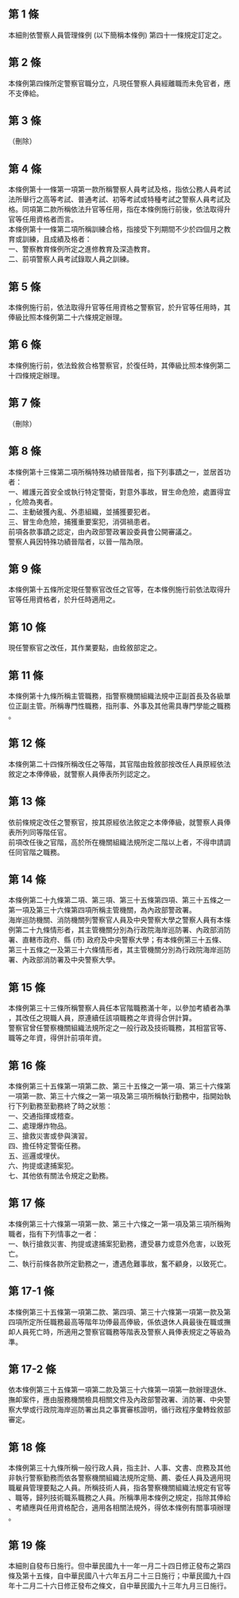 第 1 條
-------
本細則依警察人員管理條例 (以下簡稱本條例) 第四十一條規定訂定之。

第 2 條
-------
本條例第四條所定警察官職分立，凡現任警察人員經離職而未免官者，應  
不支俸給。

第 3 條
-------
（刪除）

第 4 條
-------
本條例第十一條第一項第一款所稱警察人員考試及格，指依公務人員考試  
法所舉行之高等考試、普通考試、初等考試或特種考試之警察人員考試及  
格。同項第二款所稱依法升官等任用，指在本條例施行前後，依法取得升  
官等任用資格者而言。  
本條例第十一條第二項所稱訓練合格，指接受下列期間不少於四個月之教  
育或訓練，且成績及格者：  
一、警察教育條例所定之進修教育及深造教育。  
二、前項警察人員考試錄取人員之訓練。

第 5 條
-------
本條例施行前，依法取得升官等任用資格之警察官，於升官等任用時，其  
俸級比照本條例第二十六條規定辦理。

第 6 條
-------
本條例施行前，依法銓敘合格警察官，於復任時，其俸級比照本條例第二  
十四條規定辦理。

第 7 條
-------
（刪除）

第 8 條
-------
本條例第十三條第二項所稱特殊功績晉階者，指下列事蹟之一，並居首功  
者：  
一、維護元首安全或執行特定警衛，對意外事故，冒生命危險，處置得宜  
    ，化險為夷者。  
二、主動破獲內亂、外患組織，並捕獲要犯者。  
三、冒生命危險，捕獲重要案犯，消弭禍患者。  
前項各款事蹟之認定，由內政部警政署設委員會公開審議之。  
警察人員因特殊功績晉階者，以晉一階為限。

第 9 條
-------
本條例第十五條所定現任警察官改任之官等，在本條例施行前依法取得升  
官等任用資格者，於升任時適用之。

第 10 條
--------
現任警察官之改任，其作業要點，由銓敘部定之。

第 11 條
--------
本條例第十九條所稱主管職務，指警察機關組織法規中正副首長及各級單  
位正副主管。所稱專門性職務，指刑事、外事及其他需具專門學能之職務  
。

第 12 條
--------
本條例第二十四條所稱改任之等階，其官階由銓敘部按改任人員原經依法  
敘定之本俸俸級，就警察人員俸表所列認定之。

第 13 條
--------
依前條規定改任之警察官，按其原經依法敘定之本俸俸級，就警察人員俸  
表所列同等階任官。  
前項改任後之官階，高於所在機關組織法規所定二階以上者，不得申請調  
任同官階之職務。

第 14 條
--------
本條例第二十九條第二項、第三項、第三十五條第四項、第三十五條之一  
第一項及第三十六條第四項所稱主管機關，為內政部警政署。  
海岸巡防機關、消防機關列警察官人員及中央警察大學之警察人員有本條  
例第二十九條情形者，其主管機關分別為行政院海岸巡防署、內政部消防  
署、直轄市政府、縣 (市) 政府及中央警察大學；有本條例第三十五條、  
第三十五條之一及第三十六條情形者，其主管機關分別為行政院海岸巡防  
署、內政部消防署及中央警察大學。

第 15 條
--------
本條例第三十三條所稱警察人員任本官階職務滿十年，以參加考績者為準  
，其改任之現職人員，原連續任該項職務之年資得合併計算。  
警察官曾任警察機關組織法規所定之一般行政及技術職務，其相當官等、  
職等之年資，得併計前項年資。

第 16 條
--------
本條例第三十五條第一項第二款、第三十五條之一第一項、第三十六條第  
一項第一款、第三十六條之一第一項及第三項所稱執行勤務中，指開始執  
行下列勤務至勤務終了時之狀態：  
一、交通指揮或稽查。  
二、處理爆炸物品。  
三、搶救災害或參與演習。  
四、擔任特定警衛任務。  
五、巡邏或埋伏。  
六、拘提或逮捕案犯。  
七、其他依有關法令規定之勤務。

第 17 條
--------
本條例第三十六條第一項第一款、第三十六條之一第一項及第三項所稱殉  
職者，指有下列情事之一者：  
一、執行搶救災害、拘提或逮捕案犯勤務，遭受暴力或意外危害，以致死  
    亡。  
二、執行前條各款所定勤務之一，遭遇危難事故，奮不顧身，以致死亡。

第 17-1 條
----------
本條例第三十五條第一項第二款、第四項、第三十六條第一項第一款及第  
四項所定所任職務最高等階年功俸最高俸級，係依退休人員最後在職或撫  
卹人員死亡時，所適用之警察官職務等階表及警察人員俸表規定之等級為  
準。

第 17-2 條
----------
依本條例第三十五條第一項第二款及第三十六條第一項第一款辦理退休、  
撫卹案件，應由服務機關檢具相關文件及內政部警政署、消防署、中央警  
察大學或行政院海岸巡防署出具之事實審核證明，循行政程序彙轉銓敘部  
審定。

第 18 條
--------
本條例第三十九條所稱一般行政人員，指主計、人事、文書、庶務及其他  
非執行警察勤務而依各警察機關組織法規所定簡、薦、委任人員及適用現  
職雇員管理要點之人員。所稱技術人員，指各警察機關組織法規定有官等  
、職等，歸列技術職系職務之人員。所稱準用本條例之規定，指除其俸給  
、考績應與任用資格配合，適用各相關法規外，得依本條例有關事項辦理  
。

第 19 條
--------
本細則自發布日施行。但中華民國九十一年一月二十四日修正發布之第四  
條及第十五條，自中華民國八十六年五月二十三日施行；中華民國九十四  
年十二月二十六日修正發布之條文，自中華民國九十三年九月三日施行。

